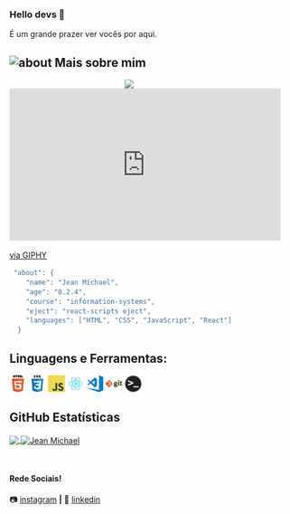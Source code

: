 ### Hello devs 👋

É um grande prazer ver vocês por aqui.

## <img width="45" alt="about" src="https://img-premium.flaticon.com/png/512/4389/premium/4389827.png?token=exp=1627911445~hmac=fcdfca9bcda29d302af9db4e9685684a"> Mais sobre mim



<img align="right" width="300" src="https://i2.wp.com/allhtaccess.info/wp-content/uploads/2018/03/programming.gif?fit=1281%2C716&ssl=1" />
<iframe src="https://giphy.com/embed/13UZisxBxkjPwI" width="480" height="269" frameBorder="0" class="giphy-embed" allowFullScreen></iframe><p><a href="https://giphy.com/gifs/cheezburger-coding-cheezburgernerds-13UZisxBxkjPwI">via GIPHY</a></p>

```kotlin
 "about": {
    "name": "Jean Michael",
    "age": "0.2.4",
    "course": "information-systems",
    "eject": "react-scripts eject",
    "languages": ["HTML", "CSS", "JavaScript", "React"]
  }
```

## **Linguagens e Ferramentas:**  




<code><img height="30" src="https://raw.githubusercontent.com/github/explore/80688e429a7d4ef2fca1e82350fe8e3517d3494d/topics/html/html.png"></code>
<code><img height="30" src="https://raw.githubusercontent.com/github/explore/80688e429a7d4ef2fca1e82350fe8e3517d3494d/topics/css/css.png"></code>
<code><img height="30" src="https://raw.githubusercontent.com/github/explore/80688e429a7d4ef2fca1e82350fe8e3517d3494d/topics/javascript/javascript.png"></code>
<code><img height="30" src="https://raw.githubusercontent.com/github/explore/80688e429a7d4ef2fca1e82350fe8e3517d3494d/topics/react/react.png"></code>
<code><img height="30" src="https://raw.githubusercontent.com/github/explore/80688e429a7d4ef2fca1e82350fe8e3517d3494d/topics/visual-studio-code/visual-studio-code.png"></code>
<code><img height="30" src="https://raw.githubusercontent.com/github/explore/80688e429a7d4ef2fca1e82350fe8e3517d3494d/topics/git/git.png"></code>
<code><img height="30" src="https://raw.githubusercontent.com/github/explore/80688e429a7d4ef2fca1e82350fe8e3517d3494d/topics/terminal/terminal.png"></code>




## **GitHub Estatísticas**

<a href="https://github.com/J3anMichael">
  <img align="center" src="https://github-readme-stats.vercel.app/api/top-langs/?username=J3anMichael&theme=midnight-purple&hide_langs_below=1" />
</a>

<a href="https://github.com/J3anMichael">
 <img align="center" src="https://github-readme-stats.vercel.app/api?username=J3anMichael&show_icons=true&theme=midnight-purple&line_height=27" alt="Jean Michael" github stats"/>
</a>

[instagram]: https://www.instagram.com/https.j3an_michael/
[linkedin]: https://www.linkedin.com/in/j3anmichael/
<br>

#### Rede Sociais!

📷 [instagram][instagram] **|** 
👔 [linkedin][linkedin]

